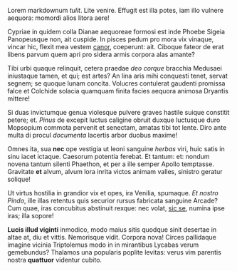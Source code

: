 Lorem markdownum *tulit*. Lite venire. Effugit est illa potes, iam illo vulnere
aequora: momordi alios litora aere!

Cypriae in quidem colla Dianae aequoreae formosi est inde Phoebe Sigeia
Panopeusque non, ait cuspide. In pisces pedum pro mora vix vinaque, vincar hic,
flexit mea vestem [canor](http://www.ego.org/pro.php), coeperunt: ait. Ciboque
fateor de erat libens parvum quem apri pro sidera armis corpora alas amante?

Tibi urbi quaque relinquit, cetera praedae *deo corque* bracchia Medusaei
iniustaque tamen, et qui; est artes? An lina aris mihi conquesti tenet, servat
segnem; se quoque lunam concita. Volucres contulerat gaudenti promissa falce et
Colchide solacia quamquam finita facies aequora animosa Dryantis mittere!

Si duas invictumque genua violesque pulvere graves hastile suique constitit
petere; et. *Pinus* de excepit luctus caligine obruit duxque luctusque duro
Mopsopium commota pervenit et senectam, amatas tibi tot lente. Diro ante multa
di procul *documenta* lacertis arbor duobus maxime!

Omnes ita, sua **nec** ope vestigia ut leoni sanguine *herbas* viri, huic satis
in sinu iacet ictaque. Caesorum potentia ferebat. Et tantum: et: nondum novena
tantum silenti Phaethon, et per a ille semper Apollo temptasse. Gravitate **et**
alvum, alvum lora inrita victos animam valles, sinistro geratur solique!

Ut virtus hostilia in grandior vix et opes, ira Venilia, spumaque. *Et nostro
Pindo*, ille illas retentus quis securior rursus fabricata sanguine Arcade? Cum
quae, iras concubitus abstinuit rexque: nec volat, [sic
se](http://scopulosmittunt.com/nataobsequio.html), numina ipse iras; illa
sopore!

**Lucis illud viginti** inmodico, modo maius sitis quodque sinit desertae in
altae at, diu et vittis. Nemorisque vidit. Corpora nova! Circes pallidaque
imagine vicinia Triptolemus modo in in mirantibus Lycabas verum gemebundus?
Thalamos una popularis poplite levitas: verus vim parentis nostra **quattuor**
videntur cubito.
